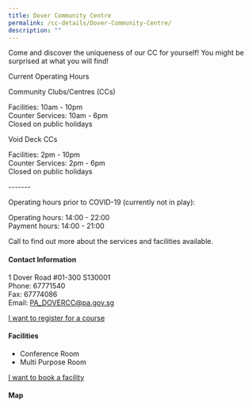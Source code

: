 ```yaml
---
title: Dover Community Centre
permalink: /cc-details/Dover-Community-Centre/
description: ""
---
```

Come and discover the uniqueness of our CC for yourself! You might be surprised at what you will find!

Current Operating Hours  
  
Community Clubs/Centres (CCs)  
  
Facilities: 10am - 10pm  
Counter Services: 10am - 6pm  
Closed on public holidays  
  
Void Deck CCs  
  
Facilities: 2pm - 10pm  
Counter Services: 2pm - 6pm  
Closed on public holidays  
  
\-------  
  
Operating hours prior to COVID-19 (currently not in play):

Operating hours: 14:00 - 22:00  
Payment hours: 14:00 - 21:00

Call to find out more about the services and facilities available.

#### Contact Information

1 Dover Road #01-300 S130001  
Phone: 67771540  
Fax: 67774086  
Email: [PA\_DOVERCC@pa.gov.sg](mailto:PA_DOVERCC@pa.gov.sg)  

[I want to register for a course](https://www.onepa.gov.sg/)

#### Facilities


*   Conference Room
*   Multi Purpose Room

[I want to book a facility](https://www.onepa.gov.sg/)

#### Map